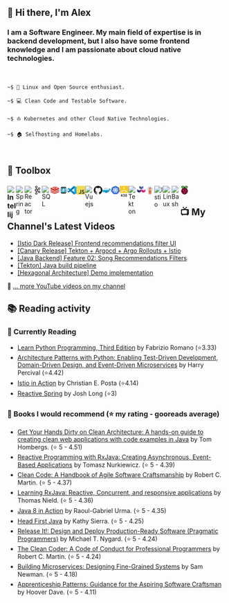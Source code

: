 ## 👋 Hi there, I'm Alex

### I am a Software Engineer. My main field of expertise is in backend development, but I also have some frontend knowledge and I am passionate about cloud native technologies.

<br />

```
~$ 🐧 Linux and Open Source enthusiast.

~$ 💻 Clean Code and Testable Software.

~$ ⛵ Kubernetes and other Cloud Native Technologies.

~$ 🏠 Selfhosting and Homelabs.  
```

<br />

## 🧰 Toolbox


### [<img align="left" style="margin-bottom: 0px" alt="Intellij" width="20px" src="https://resources.jetbrains.com/storage/products/company/brand/logos/IntelliJ_IDEA_icon.svg?_gl=1*1ie82zt*_ga*OTA2MjY5MzQ3LjE2MTE4MjYxNjM.*_ga_V0XZL7QHEB*MTYzMDM0MjA0Ny4xMS4wLjE2MzAzNDIwNDcuMA..&_ga=2.238307463.686506862.1630342047-906269347.1611826163" />](https://www.jetbrains.com/idea/)

[<img align="left"  alt="Spring" width="20px" src="https://spring.io/images/projects/spring-edf462fec682b9d48cf628eaf9e19521.svg" />](https://spring.io/)

[<img align="left" alt="Reactor" width="20px" src="https://avatars.githubusercontent.com/u/4201559?s=280&v=4" />](https://projectreactor.io/)

[<img align="left" alt="Kafka" width="20px" src="https://github.com/devicons/devicon/blob/master/icons/apachekafka/apachekafka-original.svg"/>](https://kafka.apache.org/)

[<img align="left" alt="SQL" width="20px" src="https://www.postgresql.org/media/img/about/press/elephant.png" />](https://www.postgresql.org/)

[<img align="left" alt="Redis" width="20px" src="https://github.com/devicons/devicon/blob/00f02ef57fb7601fd1ddcc2fe6fe670fef3ae3e4/icons/redis/redis-plain.svg" />](https://redis.io/)

[<img align="left" alt="Keycloak" width="20px" src="./img/keycloak_icon_32px.svg" />](https://www.keycloak.org/)

[<img align="left" alt="Visual Studio Code" width="20px" src="https://raw.githubusercontent.com/github/explore/80688e429a7d4ef2fca1e82350fe8e3517d3494d/topics/visual-studio-code/visual-studio-code.png" />](https://code.visualstudio.com/)

[<img align="left" alt="JavaScript" width="20px" src="https://raw.githubusercontent.com/github/explore/80688e429a7d4ef2fca1e82350fe8e3517d3494d/topics/javascript/javascript.png" />]()

[<img align="left" alt="Vuejs" width="20px" src="https://upload.wikimedia.org/wikipedia/commons/9/95/Vue.js_Logo_2.svg" />](https://github.com/yyx990803)

[<img align="left" alt="GitHub" width="20px" src="./img/GitHub-Mark-32px.png" />](https://github.com/)

[<img align="left" alt="Docker" width="20px" src="https://github.com/devicons/devicon/blob/00f02ef57fb7601fd1ddcc2fe6fe670fef3ae3e4/icons/docker/docker-plain.svg" />](https://www.docker.com/)

[<img align="left" alt="Kubernetes" width="20px" src="https://raw.githubusercontent.com/kubernetes/kubernetes/master/logo/logo.svg" />](https://kubernetes.io/)

[<img align="left" alt="k3s" width="20px" src="./img/k3s-stacked-color.svg" />](https://k3s.io/)

[<img align="left" alt="Tekton" width="20px" src="https://github.com/cdfoundation/artwork/blob/743c9c70f5aa2265285d281ea4f25fb1314d8d08/tekton/icon/color/tekton-icon-color.svg" />](https://tekton.dev/)

[<img align="left" alt="Buildpacks" width="20px" src="./img/buildpacks-icon-color.svg" />](https://buildpacks.io/)

[<img align="left" alt="ArgoCD" width="20px" src="./img/argo-icon-color.svg" />](https://argo-cd.readthedocs.io/)

[<img align="left" alt="Istio" width="20px" src="https://istio.io/latest/img/istio-whitelogo-bluebackground-framed.svg" />](https://kubernetes.io/)

[<img align="left" alt="Linux" width="20px" src="https://upload.wikimedia.org/wikipedia/commons/thumb/3/35/Tux.svg/249px-Tux.svg.png" />](https://www.linuxfoundation.org/)

[<img align="left" alt="Bash" width="20px" src="https://upload.wikimedia.org/wikipedia/commons/thumb/4/4b/Bash_Logo_Colored.svg/512px-Bash_Logo_Colored.svg.png" />](https://www.gnu.org/software/bash/)

[<img align="left" alt="Raspberripi" width="20px" src="https://github.com/devicons/devicon/blob/00f02ef57fb7601fd1ddcc2fe6fe670fef3ae3e4/icons/raspberrypi/raspberrypi-original.svg"/>](https://www.raspberrypi.org/)

<br />

## 📺 My Channel's Latest Videos

<!-- YOUTUBE-VIDEOS-LIST:START -->
- [[Istio Dark Release] Frontend recommendations filter UI](https://www.youtube.com/watch?v=zqSmLRE0lIQ)
- [[Canary Release] Tekton + Argocd + Argo Rollouts + Istio](https://www.youtube.com/watch?v=HzNx88H7nxU)
- [[Java Backend] Feature 02: Song Recommendations Filters](https://www.youtube.com/watch?v=QmzbV03ACkA)
- [[Tekton] Java build pipeline](https://www.youtube.com/watch?v=Kvakrsuam3E)
- [[Hexagonal Architecture] Demo implementation](https://www.youtube.com/watch?v=eiGwvGBXFT8)
<!-- YOUTUBE-VIDEOS-LIST:END -->

🎥 [... more YouTube videos on my channel](https://www.youtube.com/channel/UCKDLpT5eNYG1FUOsPF4zo9Q)

[youtubechannel]: https://www.youtube.com/channel/UCKDLpT5eNYG1FUOsPF4zo9Q

## 📚 Reading activity

### 📖 Currently Reading

<!-- GOODREADS-CURRENTLY-SHELF:START -->
- [Learn Python Programming, Third Edition](https://www.goodreads.com/review/show/4408499917?utm_medium=api&utm_source=rss) by Fabrizio Romano (⭐️3.33)
- [Architecture Patterns with Python: Enabling Test-Driven Development, Domain-Driven Design, and Event-Driven Microservices](https://www.goodreads.com/review/show/4380992969?utm_medium=api&utm_source=rss) by Harry Percival (⭐️4.42)
- [Istio in Action](https://www.goodreads.com/review/show/4216071878?utm_medium=api&utm_source=rss) by Christian E. Posta (⭐️4.14)
- [Reactive Spring](https://www.goodreads.com/review/show/3650919332?utm_medium=api&utm_source=rss) by Josh Long (⭐️3)
<!-- GOODREADS-CURRENTLY-SHELF:END -->

### 📔 Books I would recommend (⭐ my rating - gooreads average)
<!-- GOODREADS-READ-SHELF:START -->
- [Get Your Hands Dirty on Clean Architecture: A hands-on guide to creating clean web applications with code examples in Java](https://www.goodreads.com/review/show/3476533792?utm_medium=api&utm_source=rss) by Tom Hombergs. (⭐ 5 - 4.51)
- [Reactive Programming with RxJava: Creating Asynchronous, Event-Based Applications](https://www.goodreads.com/review/show/3439181712?utm_medium=api&utm_source=rss) by Tomasz Nurkiewicz. (⭐ 5 - 4.39)
- [Clean Code: A Handbook of Agile Software Craftsmanship](https://www.goodreads.com/review/show/3410416606?utm_medium=api&utm_source=rss) by Robert C. Martin. (⭐ 5 - 4.37)
- [Learning RxJava: Reactive, Concurrent, and responsive applications](https://www.goodreads.com/review/show/3470078909?utm_medium=api&utm_source=rss) by Thomas Nield. (⭐ 5 - 4.36)
- [Java 8 in Action](https://www.goodreads.com/review/show/3410415601?utm_medium=api&utm_source=rss) by Raoul-Gabriel Urma. (⭐ 5 - 4.35)
- [Head First Java](https://www.goodreads.com/review/show/3410417165?utm_medium=api&utm_source=rss) by Kathy Sierra. (⭐ 5 - 4.25)
- [Release It!: Design and Deploy Production-Ready Software (Pragmatic Programmers)](https://www.goodreads.com/review/show/3470086928?utm_medium=api&utm_source=rss) by Michael T. Nygard. (⭐ 5 - 4.24)
- [The Clean Coder: A Code of Conduct for Professional Programmers](https://www.goodreads.com/review/show/3410415052?utm_medium=api&utm_source=rss) by Robert C. Martin. (⭐ 5 - 4.24)
- [Building Microservices: Designing Fine-Grained Systems](https://www.goodreads.com/review/show/3410415970?utm_medium=api&utm_source=rss) by Sam Newman. (⭐ 5 - 4.18)
- [Apprenticeship Patterns: Guidance for the Aspiring Software Craftsman](https://www.goodreads.com/review/show/3470094868?utm_medium=api&utm_source=rss) by Hoover Dave. (⭐ 5 - 4.11)
<!-- GOODREADS-READ-SHELF:END -->

